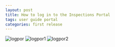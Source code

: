 ```yaml
---
layout: post
title: How to log in to the Inspections Portal
tags: user guide portal
categories: first release
---
```


![logpor](https://user-images.githubusercontent.com/81990744/115262028-27858380-a102-11eb-82c2-a678593d4e7f.png)
![logpor1](https://user-images.githubusercontent.com/81990744/115262040-294f4700-a102-11eb-88df-5fe812a61b77.png)
![logpor2](https://user-images.githubusercontent.com/81990744/115262047-2b190a80-a102-11eb-98de-20dbc64543d8.png)
